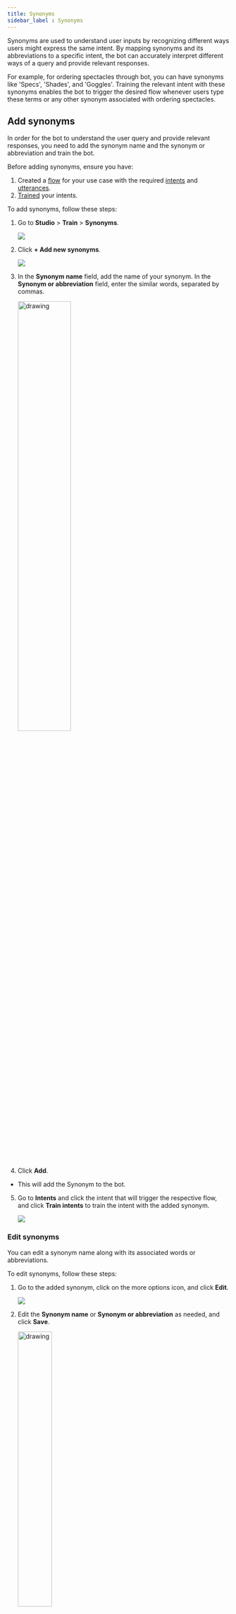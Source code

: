 ```yaml
---
title: Synonyms 
sidebar_label : Synonyms
---
```


Synonyms are used to understand user inputs by recognizing different ways users might express the same intent. By mapping synonyms and its abbreviations to a specific intent, the bot can accurately interpret different ways of a query and provide relevant responses.

For example, for ordering spectacles through bot, you can have synonyms like 'Specs', 'Shades', and 'Goggles'. Training the relevant intent with these synonyms enables the bot to trigger the desired flow whenever users type these terms or any other synonym associated with ordering spectacles.

## Add synonyms

In order for the bot to understand the user query and provide relevant responses, you need to add the synonym name and the synonym or abbreviation and train the bot.

Before adding synonyms, ensure you have:

1. Created a [flow](https://docs.yellow.ai/docs/platform_concepts/studio/build/Flows/journeys) for your use case with the required [intents](https://docs.yellow.ai/docs/platform_concepts/studio/train/intents#23-add-intent) and [utterances](https://docs.yellow.ai/docs/platform_concepts/studio/train/intents#24-add-utterance). 
2. [Trained](https://docs.yellow.ai/docs/platform_concepts/studio/train/intents#3-train-intents) your intents.

To add synonyms, follow these steps:

1. Go to **Studio** > **Train** > **Synonyms**.

     ![](https://imgur.com/5QaAHea.png)

2. Click **+ Add new synonyms**. 

   ![](https://imgur.com/5TM6MXz.png)

5. In the **Synonym name** field, add the name of your synonym. In the **Synonym or abbreviation** field, enter the similar words, separated by commas.

   <img src="https://imgur.com/tGrAVzD.png" alt="drawing" width="50%"/>

4. Click **Add**.

* This will add the Synonym to the bot.

5. Go to **Intents** and click the intent that will trigger the respective flow, and click **Train intents** to train the intent with the added synonym.

   ![](https://i.imgur.com/sztife2.png)

### Edit synonyms

You can edit a synonym name along with its associated words or abbreviations.

To edit synonyms, follow these steps:

1. Go to the added synonym, click on the more options icon, and click **Edit**.

    ![](https://imgur.com/bt8Zo6o.png)
    
2. Edit the **Synonym name** or **Synonym or abbreviation** as needed, and click **Save**.

     <img src="https://imgur.com/SN5aOZW.png" alt="drawing" width="40%"/>
     
### Delete synonym

When the added synonym becomes irrelevant, inaccurate, or redundant, you can delete it.

To delete a synonym, follow these steps:

1. Go to the added synonym and click on **more-options** > **Delete** icon.

    ![](https://imgur.com/j9QlA5P.png)
    
2. A confirmation message is displayed, click **Delete** to confirm the deletion.

   <img src="https://imgur.com/Kp05yOP.png" alt="drawing" width="50%"/>

         
## Test your synonyms

Test your synonyms and abbreviations to ensure they are identified correctly by the bot.

1. Go to [tools](https://docs.yellow.ai/docs/platform_concepts/studio/tools#21-test-your-bot).

    ![](https://imgur.com/1Cj8Gnq.png)
  
2. On the **Test your bot** tab, enter the synonym that you want to test.
3. Enable the **Verbose** toggle button.

    <img src="https://imgur.com/dZDN4NP.png" alt="drawing" width="70%"/>

4. Click on the **Send** icon.

* A JSON response will be generated at the bottom of the page.
   You can see the added synonym under `processed_text`.

    <img src="https://imgur.com/lH7n3n6.png" alt="drawing" width="70%"/>



